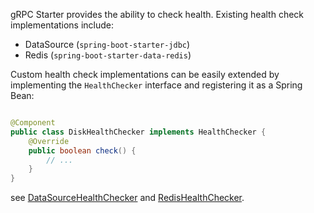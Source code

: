 gRPC Starter provides the ability to check health. Existing health check implementations include:

- DataSource (`spring-boot-starter-jdbc`)
- Redis (`spring-boot-starter-data-redis`)

Custom health check implementations can be easily extended by implementing the `HealthChecker` interface and registering
it as a Spring Bean:

```java

@Component
public class DiskHealthChecker implements HealthChecker {
    @Override
    public boolean check() {
        // ...
    }
}
```

see [DataSourceHealthChecker](https://github.com/DanielLiu1123/grpc-starter/blob/main/grpc-boot-autoconfigure/grpc-server-boot-autoconfigure/src/main/java/com/freemanan/starter/grpc/server/extension/healthcheck/datasource/DataSourceHealthChecker.java  )
and [RedisHealthChecker](https://github.com/DanielLiu1123/grpc-starter/blob/main/grpc-boot-autoconfigure/grpc-server-boot-autoconfigure/src/main/java/com/freemanan/starter/grpc/server/extension/healthcheck/redis/RedisHealthChecker.java).
